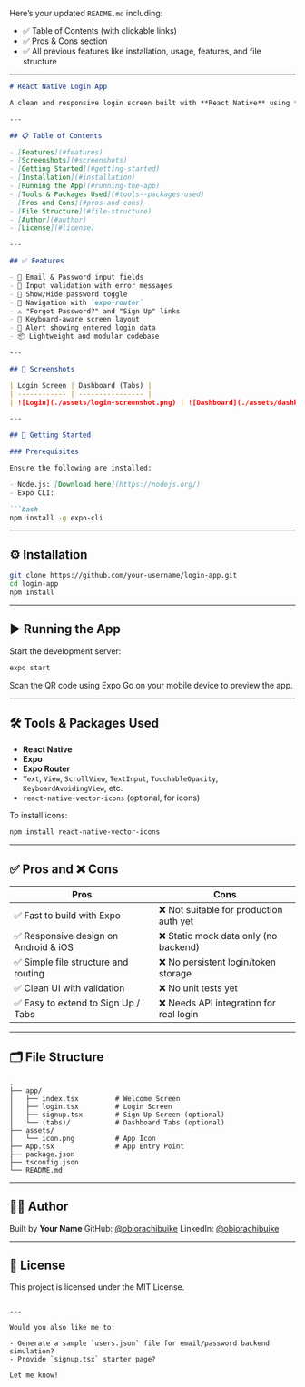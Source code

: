 Here’s your updated `README.md` including:

* ✅ Table of Contents (with clickable links)
* ✅ Pros & Cons section
* ✅ All previous features like installation, usage, features, and file structure

---

````md
# React Native Login App

A clean and responsive login screen built with **React Native** using **Expo** and **Expo Router**.

---

## 📋 Table of Contents

- [Features](#features)
- [Screenshots](#screenshots)
- [Getting Started](#getting-started)
- [Installation](#installation)
- [Running the App](#running-the-app)
- [Tools & Packages Used](#tools--packages-used)
- [Pros and Cons](#pros-and-cons)
- [File Structure](#file-structure)
- [Author](#author)
- [License](#license)

---

## ✅ Features

- 📧 Email & Password input fields
- 🧪 Input validation with error messages
- 🔐 Show/Hide password toggle
- 🔁 Navigation with `expo-router`
- ⚠️ "Forgot Password?" and "Sign Up" links
- 📱 Keyboard-aware screen layout
- 🧾 Alert showing entered login data
- 📦 Lightweight and modular codebase

---

## 📸 Screenshots

| Login Screen | Dashboard (Tabs) |
| ------------ | ---------------- |
| ![Login](./assets/login-screenshot.png) | ![Dashboard](./assets/dashboard-screenshot.png) |

---

## 🚀 Getting Started

### Prerequisites

Ensure the following are installed:

- Node.js: [Download here](https://nodejs.org/)
- Expo CLI:

```bash
npm install -g expo-cli
````

---

## ⚙️ Installation

```bash
git clone https://github.com/your-username/login-app.git
cd login-app
npm install
```

---

## ▶️ Running the App

Start the development server:

```bash
expo start
```

Scan the QR code using Expo Go on your mobile device to preview the app.

---

## 🛠️ Tools & Packages Used

* **React Native**
* **Expo**
* **Expo Router**
* `Text`, `View`, `ScrollView`, `TextInput`, `TouchableOpacity`, `KeyboardAvoidingView`, etc.
* `react-native-vector-icons` (optional, for icons)

To install icons:

```bash
npm install react-native-vector-icons
```

---

## ✅ Pros and ❌ Cons

| Pros                                 | Cons                                   |
| ------------------------------------ | -------------------------------------- |
| ✅ Fast to build with Expo            | ❌ Not suitable for production auth yet |
| ✅ Responsive design on Android & iOS | ❌ Static mock data only (no backend)   |
| ✅ Simple file structure and routing  | ❌ No persistent login/token storage    |
| ✅ Clean UI with validation           | ❌ No unit tests yet                    |
| ✅ Easy to extend to Sign Up / Tabs   | ❌ Needs API integration for real login |

---

## 🗂️ File Structure

```
.
├── app/
│   ├── index.tsx         # Welcome Screen
│   ├── login.tsx         # Login Screen
│   ├── signup.tsx        # Sign Up Screen (optional)
│   └── (tabs)/           # Dashboard Tabs (optional)
├── assets/
│   └── icon.png          # App Icon
├── App.tsx               # App Entry Point
├── package.json
├── tsconfig.json
└── README.md
```

---

## 👨‍💻 Author

Built by **Your Name**
GitHub: [@obiorachibuike](https://github.com/obiorachibuike)
LinkedIn: [@obiorachibuike](https://linkedin.com/in/obiorachibuike)

---

## 📄 License

This project is licensed under the MIT License.

```

---

Would you also like me to:

- Generate a sample `users.json` file for email/password backend simulation?
- Provide `signup.tsx` starter page?

Let me know!
```
